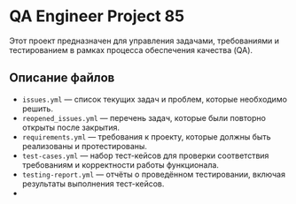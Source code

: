 # QA Engineer Project 85

Этот проект предназначен для управления задачами, требованиями и тестированием в рамках процесса обеспечения качества (QA).

## Описание файлов

- `issues.yml` — список текущих задач и проблем, которые необходимо решить.
- `reopened_issues.yml` — перечень задач, которые были повторно открыты после закрытия.
- `requirements.yml` — требования к проекту, которые должны быть реализованы и протестированы.
- `test-cases.yml` — набор тест-кейсов для проверки соответствия требованиям и корректности работы функционала.
- `testing-report.yml` — отчёты о проведённом тестировании, включая результаты выполнения тест-кейсов.
- 
